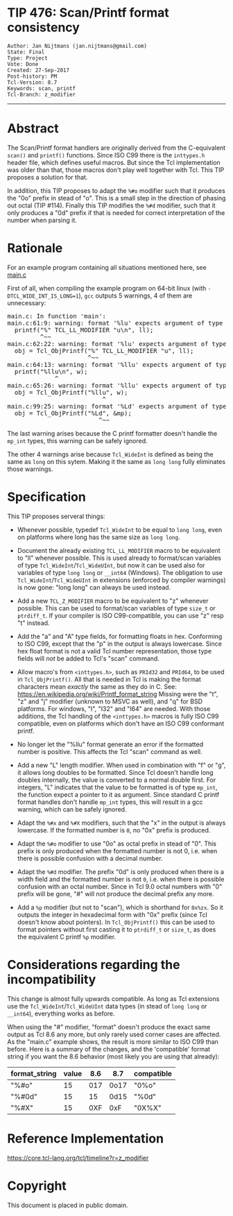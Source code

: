 # TIP 476: Scan/Printf format consistency
	Author: Jan Nijtmans (jan.nijtmans@gmail.com)
	State: Final
	Type: Project
	Vote: Done
	Created: 27-Sep-2017
	Post-history: PM
	Tcl-Version: 8.7
	Keywords: scan, printf
	Tcl-Branch: z_modifier
-----

# Abstract

The Scan/Printf format handlers are originally derived from the
C-equivalent `scan()` and `printf()` functions. Since ISO C99 there is
the `inttypes.h` header file, which defines useful macros. But since
the Tcl implementation was older than that, those macros don't
play well together with Tcl. This TIP proposes a solution for that.

In addition, this TIP proposes to adapt the `%#o` modifier such that
it produces the "0o" prefix in stead of "o". This is a small step in the
direction of phasing out octal (TIP #114). Finally this TIP modifies
the `%#d` modifier, such that it only produces a "0d" prefix if that
is needed for correct interpretation of the number when parsing it.

# Rationale

For an example program containing all situations mentioned here,
see [main.c](../attach/476/main.c)

First of all, when compiling the example program on 64-bit linux
(with `-DTCL_WIDE_INT_IS_LONG=1`), `gcc` outputs 5 warnings, 4 of them
are unnecessary:

<pre>
main.c: In function 'main':
main.c:61:9: warning: format '%lu' expects argument of type 'long unsigned int', but argument 2 has type 'long long unsigned int' [-Wformat=]
  printf("%" TCL_LL_MODIFIER "u\n", ll);
         ^~~
main.c:62:22: warning: format '%lu' expects argument of type 'long unsigned int', but argument 2 has type 'long long unsigned int' [-Wformat=]
  obj = Tcl_ObjPrintf("%" TCL_LL_MODIFIER "u", ll);
                      ^~~
main.c:64:13: warning: format '%llu' expects argument of type 'long long unsigned int', but argument 2 has type 'Tcl_WideUInt {aka long unsigned int}' [-Wformat=]
  printf("%llu\n", w);
             ^
main.c:65:26: warning: format '%llu' expects argument of type 'long long unsigned int', but argument 2 has type 'Tcl_WideUInt {aka long unsigned int}' [-Wformat=]
  obj = Tcl_ObjPrintf("%llu", w);
                          ^
main.c:99:25: warning: format '%Ld' expects argument of type 'long long int', but argument 2 has type 'mp_int * {aka struct mp_int *}' [-Wformat=]
  obj = Tcl_ObjPrintf("%Ld", &mp);
                         ^~~
</pre>

The last warning arises because the C printf formatter doesn't handle the `mp_int` types, this warning can be safely ignored.

The other 4 warnings arise because `Tcl_WideInt` is defined as being the same as `long` on this sytem. Making it the same as `long long` fully eliminates those warnings.

# Specification

This TIP proposes serveral things:

   *   Whenever possible, typedef `Tcl_WideInt` to be equal to `long long`, even
       on platforms where long has the same size as `long long`.

   *   Document the already existing `TCL_LL_MODIFIER` macro to be equivalent
       to "ll" whenever possible. This is used already to format/scan variables
       of type `Tcl_WideInt`/`Tcl_WideUInt`, but now it can be used also for
       variables of type `long long` or `__int64` (Windows). The obligation to
       use `Tcl_WideInt`/`Tcl_WideUInt` in extensions (enforced by compiler
       warnings) is now gone: "long long" can always be used instead.

   *   Add a new `TCL_Z_MODIFIER` macro to be equivalent to "z" whenever possible.
       This can be used to format/scan variables of type `size_t` or `ptrdiff_t`.
       If your compiler is ISO C99-compatible, you can use "z" resp "t" instead.

   *   Add the "a" and "A" type fields, for formatting floats in hex. Conforming
       to ISO C99, except that the "p" in the output is always lowercase. Since
       hex float format is not a valid Tcl number representation, those type
       fields will _not_ be added to Tcl's "scan" command.

   *   Allow macro's from `<inttypes.h>`, such as `PRId32` and `PRId64`, to be used in
       `Tcl_ObjPrintf()`. All that is needed in Tcl is making the format characters
       mean _exactly_ the same as they do in C. See: <https://en.wikipedia.org/wiki/Printf_format_string>
       Missing were the "t", "z" and "j" modifier (unknown to MSVC as well), and "q"
       for BSD platforms. For windows, "I", "I32" and "I64" are needed. With those
       additions, the Tcl handling of the `<inttypes.h>` macros is fully ISO C99
       compatible, even on platforms which don't have an ISO C99
       conformant printf.

   *   No longer let the "%llu" format generate an error if the formatted number
       is positive. This affects the Tcl "scan" command as well.

   *   Add a new "L" length modifier. When used in combination with "f" or "g",
       it allows long doubles to be formatted. Since Tcl doesn't handle long doubles
       internally, the value is converted to a normal double first.
       For integers, "L" indicates that the value to be formatted is of type `mp_int`,
       the function expect a pointer to it as argument. Since standard C printf
       format handles don't handle `mp_int` types, this will result in a gcc warning,
       which can be safely ignored.

   *   Adapt the `%#x` and `%#X` modifiers, such that the "x" in the output is always lowercase.
       If the formatted number is `0`, no "0x" prefix is produced.

   *   Adapt the `%#o` modifier to use "0o" as octal prefix in stead of "0".
       This prefix is only produced when the formatted number is not 0,
       i.e. when there is possible confusion with a decimal number.

   *   Adapt the `%#d` modifier. The prefix "0d" is only produced when there is
       a width field and the formatted number is not `0`, i.e. when there is
       possible confusion with an octal number. Since in Tcl 9.0 octal numbers
       with "0" prefix will be gone, "#" will not produce the decimal prefix any more.

   *   Add a `%p` modifier (but not to "scan"), which is shorthand for `0x%zx`.
       So it outputs the integer in hexadecimal form with "0x" prefix (since Tcl doesn't know
       about pointers). In `Tcl_ObjPrintf()` this can be used to format pointers without first
       casting it to `ptrdiff_t` or `size_t`, as does the equivalent C printf `%p` modifier.

# Considerations regarding the incompatibility

This change is almost fully upwards compatible. As long as Tcl extensions use the
`Tcl_WideInt`/`Tcl_WideUInt` data types (in stead of `long long` or `__int64`),
everything works as before.

When using the "#" modifier, "format" doesn't produce the exact same output as Tcl 8.6
any more, but only rarely used corner cases are affected. As the "main.c"
example shows, the result is more similar to ISO C99 than before. Here is a summary
of the changes, and the 'compatible' format string if you want the 8.6 behavior
(most likely you are using that already):

|  format_string |   value    |    8.6        | 8.7          |  compatible
|  ---           |   ---      |    ---        | ---          |  ---
|    "%#o"       |     15     |     017       |   0o17       |    "0%o"
|    "%#0d"      |     15     |     15        |   0d15       |    "%0d"
|    "%#X"       |     15     |     0XF       |   0xF        |    "0X%X"

# Reference Implementation

<https://core.tcl-lang.org/tcl/timeline?r=z_modifier>

# Copyright

This document is placed in public domain.

